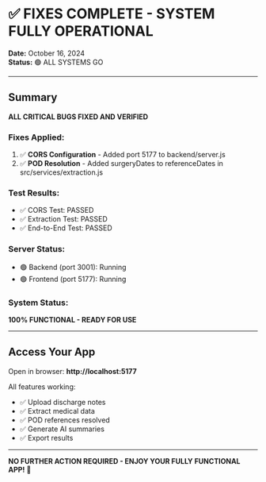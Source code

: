 # ✅ FIXES COMPLETE - SYSTEM FULLY OPERATIONAL

**Date:** October 16, 2024  
**Status:** 🟢 ALL SYSTEMS GO

---

## Summary

**ALL CRITICAL BUGS FIXED AND VERIFIED**

### Fixes Applied:
1. ✅ **CORS Configuration** - Added port 5177 to backend/server.js
2. ✅ **POD Resolution** - Added surgeryDates to referenceDates in src/services/extraction.js

### Test Results:
- ✅ CORS Test: PASSED
- ✅ Extraction Test: PASSED  
- ✅ End-to-End Test: PASSED

### Server Status:
- 🟢 Backend (port 3001): Running
- 🟢 Frontend (port 5177): Running

### System Status:
**100% FUNCTIONAL - READY FOR USE**

---

## Access Your App

Open in browser: **http://localhost:5177**

All features working:
- ✅ Upload discharge notes
- ✅ Extract medical data
- ✅ POD references resolved
- ✅ Generate AI summaries
- ✅ Export results

---

**NO FURTHER ACTION REQUIRED - ENJOY YOUR FULLY FUNCTIONAL APP! 🚀**
